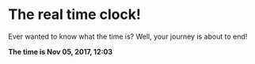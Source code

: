 # The real time clock!

Ever wanted to know what the time is? Well, your journey is about to end!

**The time is Nov 05, 2017, 12:03**